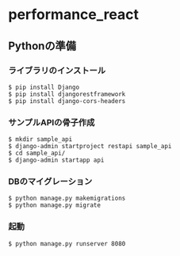# performance_react

## Pythonの準備

### ライブラリのインストール
```
$ pip install Django
$ pip install djangorestframework
$ pip install django-cors-headers
```

### サンプルAPIの骨子作成
```
$ mkdir sample_api
$ django-admin startproject restapi sample_api
$ cd sample_api/
$ django-admin startapp api
```

### DBのマイグレーション
```
$ python manage.py makemigrations
$ python manage.py migrate
```

### 起動
```
$ python manage.py runserver 8080
```
